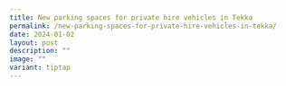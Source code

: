 ```yaml
---
title: New parking spaces for private hire vehicles in Tekka
permalink: /new-parking-spaces-for-private-hire-vehicles-in-tekka/
date: 2024-01-02
layout: post
description: ""
image: ""
variant: tiptap
---
```

